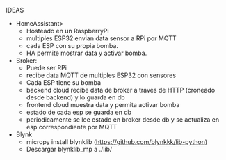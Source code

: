 IDEAS
- HomeAssistant>
    - Hosteado en un RaspberryPi
    - multiples ESP32 envian data sensor a RPi por MQTT
    - cada ESP con su propia bomba. 
    - HA permite mostrar data y activar bomba.
- Broker:
    - Puede ser RPi
    - recibe data MQTT de multiples ESP32 con sensores
    - Cada ESP tiene su bomba
    - backend cloud recibe data de broker a traves de HTTP (croneado desde backend) y lo guarda en db
    - frontend cloud muestra data y permita activar bomba
    - estado de cada esp se guarda en db
    - periodicamente se lee estado en broker desde db y se actualiza en esp correspondiente por MQTT
- Blynk
    - micropy install blynklib (https://github.com/blynkkk/lib-python)
    - Descargar blynklib_mp a ./lib/